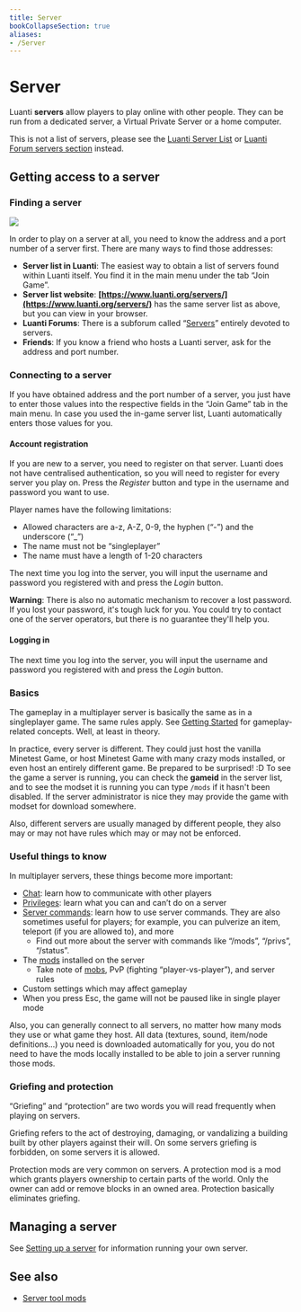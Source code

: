 ```yaml
---
title: Server
bookCollapseSection: true
aliases:
- /Server
---
```


# Server

Luanti **servers** allow players to play online with other people. They can be run from a dedicated server, a Virtual Private Server or a home computer.

This is not a list of servers, please see the [Luanti Server List](https://luanti.org/servers) or [Luanti Forum servers section](https://forum.luanti.org/viewforum.php?f=10) instead.

Getting access to a server
--------------------------

### Finding a server

![](/images/server/Minetest_serverlist.png)

In order to play on a server at all, you need to know the address and a port number of a server first. There are many ways to find those addresses:

*   **Server list in Luanti**: The easiest way to obtain a list of servers found within Luanti itself. You find it in the main menu under the tab “Join Game”.
*   **Server list website**: **[https://www.luanti.org/servers/](https://www.luanti.org/servers/)** has the same server list as above, but you can view in your browser.
*   **Luanti Forums**: There is a subforum called “[Servers](https://forum.luanti.org/viewforum.php?f=10)” entirely devoted to servers.
*   **Friends**: If you know a friend who hosts a Luanti server, ask for the address and port number.

### Connecting to a server

If you have obtained address and the port number of a server, you just have to enter those values into the respective fields in the “Join Game” tab in the main menu. In case you used the in-game server list, Luanti automatically enters those values for you.

#### Account registration

If you are new to a server, you need to register on that server. Luanti does not have centralised authentication, so you will need to register for every server you play on. Press the _Register_ button and type in the username and password you want to use.

Player names have the following limitations:

*   Allowed characters are a-z, A-Z, 0-9, the hyphen (“-”) and the underscore (“\_”)
*   The name must not be “singleplayer”
*   The name must have a length of 1-20 characters

The next time you log into the server, you will input the username and password you registered with and press the _Login_ button.

**Warning**: There is also no automatic mechanism to recover a lost password. If you lost your password, it's tough luck for you. You could try to contact one of the server operators, but there is no guarantee they'll help you.

#### Logging in

The next time you log into the server, you will input the username and password you registered with and press the _Login_ button.

### Basics

The gameplay in a multiplayer server is basically the same as in a singleplayer game. The same rules apply. See [Getting Started](/getting-started#gameplay) for gameplay-related concepts. Well, at least in theory.

In practice, every server is different. They could just host the vanilla Minetest Game, or host Minetest Game with many crazy mods installed, or even host an entirely different game. Be prepared to be surprised! :D To see the game a server is running, you can check the **gameid** in the server list, and to see the modset it is running you can type `/mods` if it hasn't been disabled. If the server administrator is nice they may provide the game with modset for download somewhere.

Also, different servers are usually managed by different people, they also may or may not have rules which may or may not be enforced.

### Useful things to know

In multiplayer servers, these things become more important:

*   [Chat](/chat): learn how to communicate with other players
*   [Privileges](/privileges): learn what you can and can’t do on a server
*   [Server commands](/server-commands): learn how to use server commands. They are also sometimes useful for players; for example, you can pulverize an item, teleport (if you are allowed to), and more
    *   Find out more about the server with commands like “/mods”, “/privs”, “/status”.
*   The [mods](/mods) installed on the server
    *   Take note of [mobs](/mobs), PvP (fighting “player-vs-player”), and server rules
*   Custom settings which may affect gameplay
*   When you press Esc, the game will not be paused like in single player mode

Also, you can generally connect to all servers, no matter how many mods they use or what game they host. All data (textures, sound, item/node definitions...) you need is downloaded automatically for you, you do not need to have the mods locally installed to be able to join a server running those mods.

### Griefing and protection

“Griefing” and “protection” are two words you will read frequently when playing on servers.

Griefing refers to the act of destroying, damaging, or vandalizing a building built by other players against their will. On some servers griefing is forbidden, on some servers it is allowed.

Protection mods are very common on servers. A protection mod is a mod which grants players ownership to certain parts of the world. Only the owner can add or remove blocks in an owned area. Protection basically eliminates griefing.

Managing a server
-----------------

See [Setting up a server](/setting-up-a-server "Setting up a server") for information running your own server.

See also
--------

*   [Server tool mods](https://content.luanti.org/packages/?tag=server_tools)
